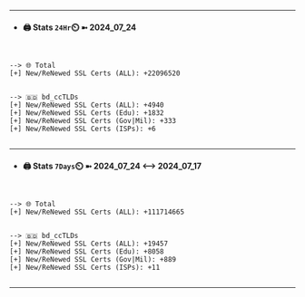 

---
- #### 🖨️ **Stats** `24Hr`⏲️ ➼ 2024_07_24
```console


--> 🌐 Total
[+] New/ReNewed SSL Certs (ALL): +22096520


--> 🇧🇩 bd_ccTLDs
[+] New/ReNewed SSL Certs (ALL): +4940
[+] New/ReNewed SSL Certs (Edu): +1832
[+] New/ReNewed SSL Certs (Gov|Mil): +333
[+] New/ReNewed SSL Certs (ISPs): +6


```

---
- #### 🖨️ **Stats** `7Days`⏲️ ➼ 2024_07_24 <--> 2024_07_17
```console


--> 🌐 Total
[+] New/ReNewed SSL Certs (ALL): +111714665


--> 🇧🇩 bd_ccTLDs
[+] New/ReNewed SSL Certs (ALL): +19457
[+] New/ReNewed SSL Certs (Edu): +8058
[+] New/ReNewed SSL Certs (Gov|Mil): +889
[+] New/ReNewed SSL Certs (ISPs): +11


```

---


